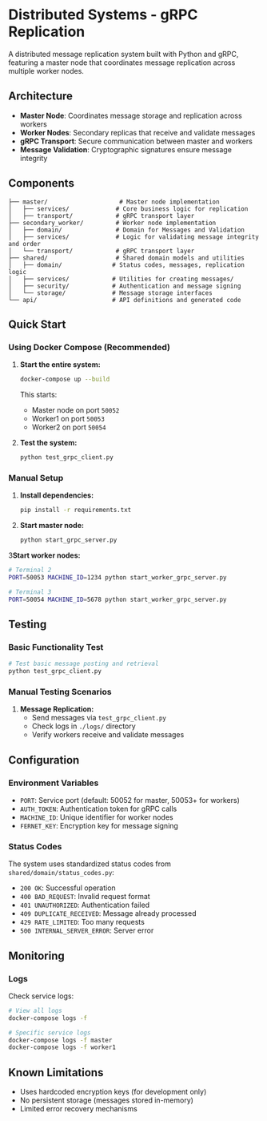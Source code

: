# Distributed Systems - gRPC Replication

A distributed message replication system built with Python and gRPC, featuring a master node that coordinates message replication across multiple worker nodes.

## Architecture

- **Master Node**: Coordinates message storage and replication across workers
- **Worker Nodes**: Secondary replicas that receive and validate messages
- **gRPC Transport**: Secure communication between master and workers
- **Message Validation**: Cryptographic signatures ensure message integrity

## Components

```
├── master/                    # Master node implementation
│   ├── services/             # Core business logic for replication
│   ├── transport/            # gRPC transport layer
├── secondary_worker/         # Worker node implementation
│   ├── domain/               # Domain for Messages and Validation
│   ├── services/             # Logic for validating message integrity and order
│   └── transport/            # gRPC transport layer
├── shared/                   # Shared domain models and utilities
│   ├── domain/              # Status codes, messages, replication logic
│   ├── services/            # Utilities for creating messages/  
│   ├── security/            # Authentication and message signing
│   └── storage/             # Message storage interfaces
└── api/                     # API definitions and generated code
```

## Quick Start

### Using Docker Compose (Recommended)

1. **Start the entire system:**
   ```bash
   docker-compose up --build
   ```

   This starts:
   - Master node on port `50052`
   - Worker1 on port `50053`
   - Worker2 on port `50054`

2. **Test the system:**
   ```bash
   python test_grpc_client.py
   ```

### Manual Setup

1. **Install dependencies:**
   ```bash
   pip install -r requirements.txt
   ```

2. **Start master node:**
   ```bash
   python start_grpc_server.py
   ```

3**Start worker nodes:**
   ```bash
   # Terminal 2
   PORT=50053 MACHINE_ID=1234 python start_worker_grpc_server.py

   # Terminal 3
   PORT=50054 MACHINE_ID=5678 python start_worker_grpc_server.py
   ```

## Testing

### Basic Functionality Test

```bash
# Test basic message posting and retrieval
python test_grpc_client.py
```


### Manual Testing Scenarios

1. **Message Replication:**
   - Send messages via `test_grpc_client.py`
   - Check logs in `./logs/` directory
   - Verify workers receive and validate messages

## Configuration

### Environment Variables

- `PORT`: Service port (default: 50052 for master, 50053+ for workers)
- `AUTH_TOKEN`: Authentication token for gRPC calls
- `MACHINE_ID`: Unique identifier for worker nodes
- `FERNET_KEY`: Encryption key for message signing

### Status Codes

The system uses standardized status codes from `shared/domain/status_codes.py`:

- `200 OK`: Successful operation
- `400 BAD_REQUEST`: Invalid request format
- `401 UNAUTHORIZED`: Authentication failed
- `409 DUPLICATE_RECEIVED`: Message already processed
- `429 RATE_LIMITED`: Too many requests
- `500 INTERNAL_SERVER_ERROR`: Server error

## Monitoring

### Logs

Check service logs:
```bash
# View all logs
docker-compose logs -f

# Specific service logs
docker-compose logs -f master
docker-compose logs -f worker1
```

## Known Limitations

- Uses hardcoded encryption keys (for development only)
- No persistent storage (messages stored in-memory)
- Limited error recovery mechanisms
